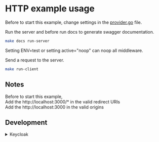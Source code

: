 # HTTP example usage

Before to start this example, change settings in the [provider.go](./provider.go) file.

Run the server and before run docs to generate swagger documentation.

```sh
make docs run-server
```

Setting ENV=test or setting active="noop" can noop all middleware.

Send a request to the server.

```sh
make run-client
```

## Notes

Before to start this example,  
Add the http://localhost:3000/* in the valid redirect URIs  
Add the http://localhost:3000 in the valid origins  

## Development

<details><summary>Keycloak</summary>

Run keycloak in docker

```sh
make keycloak
```

Open http://localhost:8080 and login with admin/admin.

We connect with oauth2 transport with our client id and secret. In server side we use the public key to verify the token.

Public key id find in the realms key settings.

</details>
